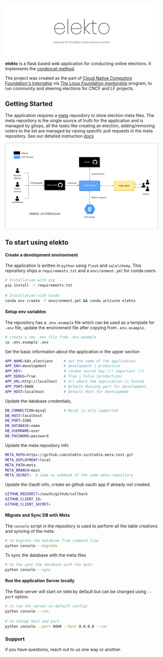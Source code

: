 ![banner.js](/static/banner.jpg)

**elekto** is a flask based web application for conducting online elections. It Implements the [condorcet method](https://en.wikipedia.org/wiki/Condorcet_method).

The project was created as the part of [Cloud Native Computing Foundation's Internship](https://github.com/kubernetes/community/issues/5096) via [The Linux Foundation mentorship](https://docs.linuxfoundation.org/lfx/mentorship) program, to run community and steering elections for CNCF and LF projects. 

## Getting Started 

The application requires a [meta]() repository to store election meta files. The meta repository is the single source of truth for the application and is managed by gitops, all the tasks like creating an election, adding/removing voters to the list are managed by raising specific pull requests in the meta repository. See our detailed instruction [docs](/docs/README.md)

![architecture.png](/static/arch.png)

## To start using elekto

#### Create a development environment

The application is written in `python` using `flask` and `sqlalchemy`. This repository ships a `requirements.txt` and  a `environment.yml` for conda users.

```bash
# Installation with pip 
pip install -r requirements.txt

# Installation with Conda
conda env create -f environment.yml && conda activate elekto
```

#### Setup env variables

The repository has a `.env.example` file which can be used as a template for `.env` file, update the environment file after copying from `.env.example`.

```bash
# create a new .env file from .env.example
cp .env.example .env
```

Set the basic information about the application in the upper section
```bash
APP_NAME=k8s.elections     # set the name of the application
APP_ENV=development        # development | production   
APP_KEY=                   # random secret key (!! important !!)
APP_DEBUG=True             # True | False (production)
APP_URL=http://localhost   # Url where the application is hosted
APP_PORT=5000              # Default Running port for development 
APP_HOST=localhost         # Default Host for developmemt 
```

Update the database credentials, 
```bash
DB_CONNECTION=mysql        # Mysql is only supported 
DB_HOST=localhost
DB_PORT=3306
DB_DATABASE=name          
DB_USERNAME=user
DB_PASSWORD=password
```

Update the meta repository info
```bash
META_REPO=https://github.com/elekto-io/elekto.meta.test.git
META_DEPLOYMENT=local
META_PATH=meta
META_BRANCH=main
META_SECRET=  # same as webhook of the same meta repository
```

Update the Oauth info, create an github oauth app if already not created.
```bash
GITHUB_REDIRECT=/oauth/github/callback
GITHUB_CLIENT_ID=
GITHUB_CLIENT_SECRET=
```

#### Migrate and Sync DB with Meta

The `console` script in the repository is used to perform all the table creations and syncing of the meta. 

```bash
# to migrate the database from command line 
python console --migrate 
```

To sync the database with the meta files 

```bash
# to the sync the database with the meta
python console --sync
```

#### Run the application Server locally 

The flask server will start on `5000` by default but can be changed using `--port` option.

```bash
# to run the server on default configs
python console --run

# to change host and port
python console --port 8080 --host 0.0.0.0 --run
```

### Support 

if you have questions, reach out to us one way or another.
